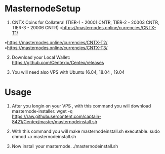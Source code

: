 # MasternodeSetup

1. CNTX Coins for Collateral (TIER-1 - 20001 CNTR, TIER-2 - 20003 CNTR, TIER-3 - 20006 CNTR)
•https://masternodes.online/currencies/CNTX-T1/

•https://masternodes.online/currencies/CNTX-T2/
•https://masternodes.online/currencies/CNTX-T3/

2. Download your Local Wallet: https://github.com/Centexio/Centex/releases

3. You will need also VPS with Ubuntu 16.04, 18.04 , 19.04


# Usage

1. After you longin on your VPS , with this command you will download masternode-installer.
wget -q https://raw.githubusercontent.com/captain-8421/Centex/master/masternodeinstall.sh

2. With this command you will make masternodeinstall.sh executable.
sudo chmod +x masternodeinstall.sh

3. Now install your masternode.
./masternodeinstall.sh
